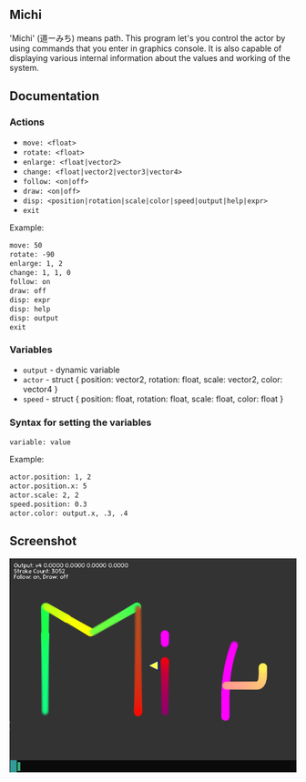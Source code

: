 ## Michi

'Michi' (道ーみち) means path. This program let's you control the actor by using commands that you enter in graphics console. It is also capable of displaying various internal information about the values and working of the system.

## Documentation
### Actions
* `move: <float>`
* `rotate: <float>`
* `enlarge: <float|vector2>`
* `change: <float|vector2|vector3|vector4>`
* `follow: <on|off>`
* `draw: <on|off>`
* `disp: <position|rotation|scale|color|speed|output|help|expr>`
* `exit`

Example:
```
move: 50
rotate: -90
enlarge: 1, 2
change: 1, 1, 0
follow: on
draw: off
disp: expr
disp: help
disp: output
exit
```

### Variables
* `output` - dynamic variable
* `actor` - struct { position: vector2, rotation: float, scale: vector2, color: vector4 }
* `speed` - struct { position: float, rotation: float, scale: float, color: float }

### Syntax for setting the variables
```
variable: value
```
Example:
```
actor.position: 1, 2
actor.position.x: 5
actor.scale: 2, 2
speed.position: 0.3
actor.color: output.x, .3, .4
```

## Screenshot
![Screenshot](Screenshot.png)
